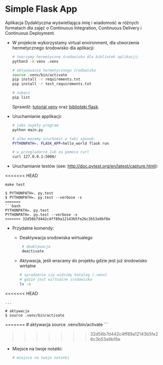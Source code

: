 # Simple Flask App

Aplikacja Dydaktyczna wyświetlająca imię i wiadomość w różnych formatach dla zajęć
o Continuous Integration, Continuous Delivery i Continuous Deployment.

- W projekcie wykorzystamy virtual environment, dla utworzenia hermetycznego środowisko dla aplikacji:

  ```bash
  # tworzymy hermetyczne środowisko dla bibliotek aplikacji:
  python3 -m venv .venv

  # aktywowanie hermetycznego środowiska
  source .venv/bin/activate
  pip install -r requirements.txt
  pip install -r test_requirements.txt

  # zobacz
  pip list
  ```

  Sprawdź: [tutorial venv](https://docs.python.org/3/tutorial/venv.html) oraz [biblioteki flask](http://flask.pocoo.org).

- Uruchamianie applikacji:

  ```bash
  # jako zwykły program
  python main.py

  # albo mozemy uruchomic w taki sposob:
  PYTHONPATH=. FLASK_APP=hello_world flask run
  ```
  
  ```bash
  # w przegladarce lub za pomoca curl
  curl 127.0.0.1:5000/
  ```

- Uruchamianie testów (see: http://doc.pytest.org/en/latest/capture.html):

<<<<<<< HEAD
  ```
  make test
  ```

  ```
  $ PYTHONPATH=. py.test
  $ PYTHONPATH=. py.test --verbose -s
=======
  ```bash
  PYTHONPATH=. py.test
  PYTHONPATH=. py.test --verbose -s
>>>>>>> 32d56b7d442c4ff89a12143b5fe26c3b53a9bf8e
  ```

- Przydatne komendy:
  - Deaktywacja srodowiska wirtualego

    ```bash
     # deaktywacja
     deactivate
     ```
     
  - Aktywacja, jeśli wracamy do projektu gdzie jest już środowisko wirtalne
  
    ```bash
    # spradzenie czy widzimy katalog (.venv)
    # gdzie jest wirtualne srodowisko
    ls -a

<<<<<<< HEAD
  ```
  ...

  # aktywacja
  $ source .venv/bin/activate
  ```
=======
    # aktywacja 
    source .venv/bin/activate
    ```
>>>>>>> 32d56b7d442c4ff89a12143b5fe26c3b53a9bf8e

- Miejsce na twoje notatki:

  ```bash
  # miejsce na twoje notatki
  ```
